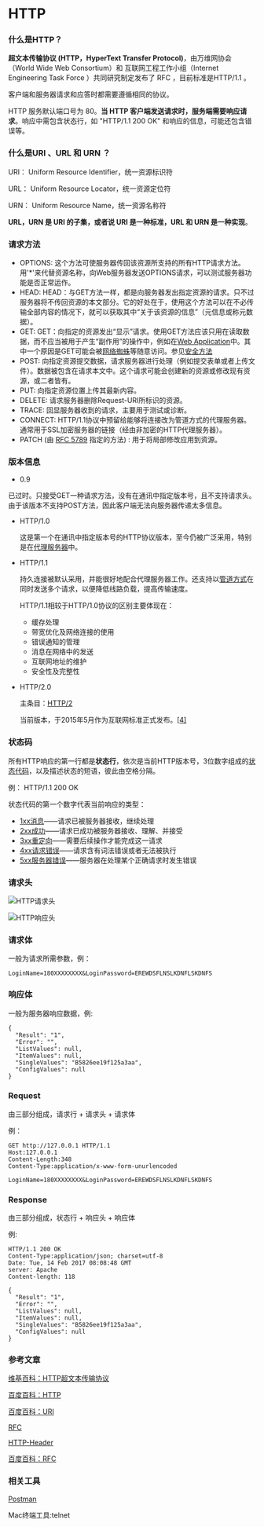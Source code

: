 # HTTP

### 什么是HTTP？

**超文本传输协议  (HTTP，HyperText Transfer Protocol)**，由万维网协会（World Wide Web Consortium）和 互联网工程工作小组（Internet Engineering Task Force ）共同研究制定发布了 RFC ，目前标准是HTTP/1.1 。

客户端和服务器请求和应答时都需要遵循相同的协议。

HTTP 服务默认端口号为 80。**当 HTTP 客户端发送请求时，服务端需要响应请求**。响应中需包含状态行，如 "HTTP/1.1 200 OK" 和响应的信息，可能还包含错误等。

### 什么是URI 、URL 和 URN ？

URI： Uniform Resource Identifier，统一资源标识符

URL： Uniform Resource Locator，统一资源定位符

URN： Uniform Resource Name，统一资源名称符

**URL，URN 是 URI 的子集，或者说 URI 是一种标准，URL 和 URN 是一种实现**。

### 请求方法	

* OPTIONS: 这个方法可使服务器传回该资源所支持的所有HTTP请求方法。用'*'来代替资源名称，向Web服务器发送OPTIONS请求，可以测试服务器功能是否正常运作。
* HEAD: HEAD：与GET方法一样，都是向服务器发出指定资源的请求。只不过服务器将不传回资源的本文部分。它的好处在于，使用这个方法可以在不必传输全部内容的情况下，就可以获取其中“关于该资源的信息”（元信息或称元数据）。
* GET: GET：向指定的资源发出“显示”请求。使用GET方法应该只用在读取数据，而不应当被用于产生“副作用”的操作中，例如在[Web Application](https://zh.wikipedia.org/wiki/%E7%B6%B2%E9%A0%81%E6%87%89%E7%94%A8%E7%A8%8B%E5%BC%8F)中。其中一个原因是GET可能会被[网络蜘蛛](https://zh.wikipedia.org/wiki/%E7%BD%91%E7%BB%9C%E8%9C%98%E8%9B%9B)等随意访问。参见[安全方法](https://zh.wikipedia.org/wiki/%E8%B6%85%E6%96%87%E6%9C%AC%E4%BC%A0%E8%BE%93%E5%8D%8F%E8%AE%AE#.E5.AE.89.E5.85.A8.E6.96.B9.E6.B3.95)
* POST: 向指定资源提交数据，请求服务器进行处理（例如提交表单或者上传文件）。数据被包含在请求本文中。这个请求可能会创建新的资源或修改现有资源，或二者皆有。
* PUT: 向指定资源位置上传其最新内容。
* DELETE: 请求服务器删除Request-URI所标识的资源。
* TRACE: 回显服务器收到的请求，主要用于测试或诊断。
* CONNECT: HTTP/1.1协议中预留给能够将连接改为管道方式的代理服务器。通常用于SSL加密服务器的链接（经由非加密的HTTP代理服务器）。
* PATCH (由 [RFC 5789](https://tools.ietf.org/html/rfc5789) 指定的方法)  : 用于将局部修改应用到资源。

### 版本信息

*  0.9

  已过时。只接受GET一种请求方法，没有在通讯中指定版本号，且不支持请求头。由于该版本不支持POST方法，因此客户端无法向服务器传递太多信息。

* HTTP/1.0

  这是第一个在通讯中指定版本号的HTTP协议版本，至今仍被广泛采用，特别是在[代理服务器](https://zh.wikipedia.org/wiki/%E4%BB%A3%E7%90%86%E6%9C%8D%E5%8A%A1%E5%99%A8)中。

* HTTP/1.1

  持久连接被默认采用，并能很好地配合代理服务器工作。还支持以[管道方式](https://zh.wikipedia.org/wiki/HTTP%E7%AE%A1%E7%BA%BF%E5%8C%96)在同时发送多个请求，以便降低线路负载，提高传输速度。

  HTTP/1.1相较于HTTP/1.0协议的区别主要体现在：

  - 缓存处理
  - 带宽优化及网络连接的使用
  - 错误通知的管理
  - 消息在网络中的发送
  - 互联网地址的维护
  - 安全性及完整性

* HTTP/2.0

  主条目：[HTTP/2](https://zh.wikipedia.org/wiki/HTTP/2)

  当前版本，于2015年5月作为互联网标准正式发布。[[4\]](https://zh.wikipedia.org/wiki/%E8%B6%85%E6%96%87%E6%9C%AC%E4%BC%A0%E8%BE%93%E5%8D%8F%E8%AE%AE#cite_note-4)

### 状态码

所有HTTP响应的第一行都是**状态行**，依次是当前HTTP版本号，3位数字组成的[状态代码](https://zh.wikipedia.org/wiki/HTTP%E7%8A%B6%E6%80%81%E7%A0%81)，以及描述状态的短语，彼此由空格分隔。

例： HTTP/1.1 200 OK

状态代码的第一个数字代表当前响应的类型：

* [1xx消息](https://zh.wikipedia.org/wiki/HTTP%E7%8A%B6%E6%80%81%E7%A0%81#1xx.E6.B6.88.E6.81.AF)——请求已被服务器接收，继续处理
* [2xx成功](https://zh.wikipedia.org/wiki/HTTP%E7%8A%B6%E6%80%81%E7%A0%81#2xx.E6.88.90.E5.8A.9F)——请求已成功被服务器接收、理解、并接受
* [3xx重定向](https://zh.wikipedia.org/wiki/HTTP%E7%8A%B6%E6%80%81%E7%A0%81#3xx.E9.87.8D.E5.AE.9A.E5.90.91)——需要后续操作才能完成这一请求
* [4xx请求错误](https://zh.wikipedia.org/wiki/HTTP%E7%8A%B6%E6%80%81%E7%A0%81#4xx.E8.AF.B7.E6.B1.82.E9.94.99.E8.AF.AF)——请求含有词法错误或者无法被执行
* [5xx服务器错误](https://zh.wikipedia.org/wiki/HTTP%E7%8A%B6%E6%80%81%E7%A0%81#5xx.E6.9C.8D.E5.8A.A1.E5.99.A8.E9.94.99.E8.AF.AF)——服务器在处理某个正确请求时发生错误

### 请求头

![HTTP请求头](./请求头.png)

![HTTP响应头](./响应头.png)

### 请求体

一般为请求所需参数，例：

```
LoginName=180XXXXXXXX&LoginPassword=EREWDSFLNSLKDNFLSKDNFS
```



### 响应体

一般为服务器响应数据，例:

```
{
  "Result": "1",
  "Error": "",
  "ListValues": null,
  "ItemValues": null,
  "SingleValues": "B5826ee19f125a3aa",
  "ConfigValues": null
}

```

### Request

由三部分组成，请求行 + 请求头 + 请求体

例：

```
GET http://127.0.0.1 HTTP/1.1
Host:127.0.0.1
Content-Length:348
Content-Type:application/x-www-form-unurlencoded

LoginName=180XXXXXXXX&LoginPassword=EREWDSFLNSLKDNFLSKDNFS
```

### Response

由三部分组成，状态行 + 响应头 + 响应体

例:

```
HTTP/1.1 200 OK
Content-Type:application/json; charset=utf-8
Date: Tue, 14 Feb 2017 08:08:48 GMT
server: Apache
Content-length: 118

{
  "Result": "1",
  "Error": "",
  "ListValues": null,
  "ItemValues": null,
  "SingleValues": "B5826ee19f125a3aa",
  "ConfigValues": null
}
```

### 参考文章

[维基百科：HTTP超文本传输协议](https://zh.wikipedia.org/wiki/%E8%B6%85%E6%96%87%E6%9C%AC%E4%BC%A0%E8%BE%93%E5%8D%8F%E8%AE%AE)

[百度百科：HTTP](http://baike.baidu.com/link?url=q-XMQ8dJ0N_dfGqtKGs55hKmTkP3gEEEtupgOiUVow4aAuam_X3DJ8mGFtGPlAYn3nLTPmddP6GPnyHbwAhUja)

[百度百科：URI](http://baike.baidu.com/item/URI/2901761)

[RFC](https://tools.ietf.org/html/rfc7230)

[HTTP-Header](http://tools.jb51.net/table/http_header)

[百度百科：RFC](http://baike.baidu.com/item/RFC/1840)

### 相关工具

[Postman]()

Mac终端工具:telnet